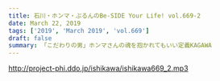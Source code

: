 ```yaml
---
title: 石川・ホンマ・ぶるんのBe-SIDE Your Life! vol.669-2
date: March 22, 2019
tags: ['2019', 'March 2019', 'vol.669']
draft: false
summary: 「こだわりの男」ホンマさんの魂を抱かれてもいい定義KAGAWA
---
```


http://project-phi.ddo.jp/ishikawa/ishikawa669_2.mp3
